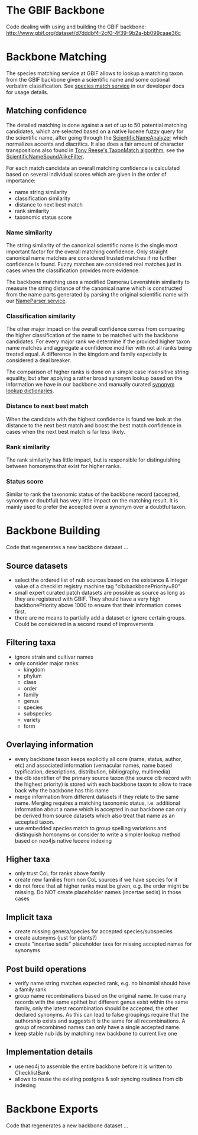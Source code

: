 # The GBIF Backbone
Code dealing with using and building the GBIF backbone:
http://www.gbif.org/dataset/d7dddbf4-2cf0-4f39-9b2a-bb099caae36c

# Backbone Matching
The species matching service at GBIF allows to lookup a matching taxon from the GBIF backbone given a scientific name and some optional verbatim classification. 
See [species match service](http://www.gbif.org/developer/species#searching) in our developer docs for usage details.


## Matching confidence
The detailed matching is done against a set of up to 50 potential matching candidates, which are selected based on a native lucene fuzzy query for the scientific name, after going through the [ScientificNameAnalyzer](https://github.com/gbif/checklistbank/blob/master/checklistbank-nub/src/main/java/org/gbif/nub/lookup/ScientificNameAnalyzer.java) which normalizes accents and diacritics. It also does a fair amount of character transpositions also found in [Tony Reese's TaxonMatch algorithm](http://www.cmar.csiro.au/datacentre/taxamatch.htm), see the [ScientificNameSoundAlikeFilter](https://github.com/gbif/checklistbank/blob/master/checklistbank-nub/src/main/java/org/gbif/nub/lookup/ScientificNameSoundAlikeFilter.java).

For each match candidate an overall matching confidence is calculated based on several individual scores which are given in the order of importance:

 - name string similarity
 - classification similarity
 - distance to next best match
 - rank similarity
 - taxonomic status score

### Name similarity
The string similarity of the canonical scientific name is the single most important factor for the overall matching confidence. Only straight canonical name matches are considered trusted matches if no further confidence is found. Fuzzy matches are considered real matches just in cases when the classification provides more evidence.

The backbone matching uses a modified Damerau Levenshtein similarity to measure the string distance of the canonical name which is constructed from the name parts generated by 
parsing the original scientific name with our [NameParser service](http://www.gbif.org/developer/species#parser).

### Classification similarity
The other major impact on the overall confidence comes from comparing the higher classification of the name to be matched with the backbone candidates. For every major rank we determine if the provided higher taxon name matches and aggregate a confidence modifier with not all ranks being treated equal. A difference in the kingdom and family especially is considered a deal breaker.

The comparison of higher ranks is done on a simple case insensitive string equality, but after applying a rather broad synonym lookup based on the information we have in our backbone and manually curated [synonym lookup dictionaries](http://rs.gbif.org/dictionaries/synonyms/).


### Distance to next best match
When the candidate with the highest confidence is found we look at the distance to the next best match and boost the best match confidence in cases when the next best match is far less likely.


### Rank similarity
The rank similarity has little impact, but is responsible for distinguishing between homonyms that exist for higher ranks.

### Status score
Similar to rank the taxonomic status of the backbone record (accepted, synonym or doubtful) has very little impact on the matching result. It is mainly used to prefer the accepted over a synonym over a doubtful taxon.




# Backbone Building
Code that regenerates a new backbone dataset ...



## Source datasets
 - select the ordered list of nub sources based on the existance & integer value of a checklist registry machine tag "clb:backbonePriority=80"
 - small expert curated patch datasets are possible as source as long as they are registered with GBIF. They should have a very high backbonePriority above 1000 to ensure that their information comes first.
 - there are no means to partially add a dataset or ignore certain groups. Could be considered in a second round of improvements


## Filtering taxa
- ignore strain and cultivar names
- only consider major ranks:
	- kingdom
	- phylum
	- class
	- order
	- family
	- genus
	- species
	- subspecies
	- variety
	- form

## Overlaying information
 - every backbone taxon keeps explicitly all core (name, status, author, etc) and associated information (vernacular names, name based typification, descriptions, distribution, bibliography, multimedia)
 - the clb identifier of the primary source taxon (the source clb record with the highest priority) is stored with each backbone taxon to allow to trace back why the backbone has this name
 - merge information from different datasets if they relate to the same name. Merging requires a matching taxonomic status, i.e. additional information about a name which is accepted in our backbone can only be derived from source datasets which also treat that name as an accepted taxon.
 - use embedded species match to group spelling variations and distinguish homonyms or consider to write a simpler lookup method based on neo4js native lucene indexing

## Higher taxa
 - only trust CoL for ranks above family
 - create new families from non CoL sources if we have species for it
 - do not force that all higher ranks must be given, e.g. the order might be missing. Do NOT create placeholder names (incertae sedis) in those cases

## Implicit taxa
 - create missing genera/species for accepted species/subspecies
 - create autonyms (just for plants?)
 - create "incertae sedis" placeholder taxa for missing accepted names for synonyms

## Post build operations
 - verify name string matches expected rank, e.g. no binomial should have a family rank
 - group name recombinations based on the original name. In case many records with the same epithet but different genus exist within the same family, only the latest recombination should be accepted, the other declared synonyms. As this can lead to false groupings require that the authorship exists and suggests it is the same for all recombinations. A group of recombined names can only have a single accepted name. 
 - keep stable nub ids by matching new backbone to current live one

## Implementation details
- use neo4j to assemble the entire backbone before it is written to ChecklistBank
- allows to reuse the existing postgres & solr syncing routines from clb indexing


# Backbone Exports
Code that regenerates a new backbone dataset ...